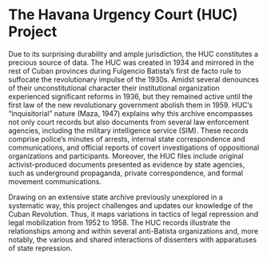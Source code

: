 # The Havana Urgency Court (HUC) Project

Due to its surprising durability and ample jurisdiction, the HUC constitutes a precious source of data. The HUC was created in 1934 and mirrored in the rest of Cuban provinces during Fulgencio Batista’s first de facto rule to suffocate the revolutionary impulse of the 1930s. Amidst several denounces of their unconstitutional character their institutional organization experienced significant reforms in 1936, but they remained active until the first law of the new revolutionary government abolish them in 1959. HUC’s “inquisitorial” nature (Maza, 1947) explains why this archive encompasses not only court records but also documents from several law enforcement agencies, including the military intelligence service (SIM). These records comprise police’s minutes of arrests, internal state correspondence and communications, and official reports of covert investigations of oppositional organizations and participants. Moreover, the HUC files include original activist-produced documents presented as evidence by state agencies, such as underground propaganda, private correspondence, and formal movement communications. 

Drawing on an extensive state archive previously unexplored in a systematic way, this project challenges and updates our knowledge of the Cuban Revolution. Thus, it maps variations in tactics of legal repression and legal mobilization from 1952 to 1958. The HUC records illustrate the relationships among and within several anti-Batista organizations and, more notably, the various and shared interactions of dissenters with apparatuses of state repression.

